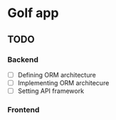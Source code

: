 # Golf app 

## TODO
### Backend 
- [ ] Defining ORM architecture 
- [ ] Implementing ORM architecure 
- [ ] Setting API framework

### Frontend